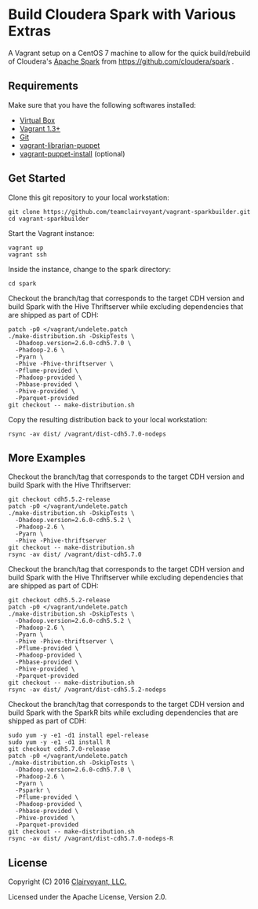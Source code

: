 # Build Cloudera Spark with Various Extras

A Vagrant setup on a CentOS 7 machine to allow for the quick build/rebuild of Cloudera's [Apache Spark](https://spark.apache.org/) from https://github.com/cloudera/spark .

## Requirements

Make sure that you have the following softwares installed:

- [Virtual Box](https://www.virtualbox.org/wiki/Downloads)
- [Vagrant 1.3+](http://www.vagrantup.com/downloads.html)
- [Git](http://git-scm.com/downloads)
- [vagrant-librarian-puppet](https://github.com/voxpupuli/vagrant-librarian-puppet)
- [vagrant-puppet-install](https://github.com/petems/vagrant-puppet-install) (optional)

## Get Started

Clone this git repository to your local workstation:
```
git clone https://github.com/teamclairvoyant/vagrant-sparkbuilder.git
cd vagrant-sparkbuilder
```

Start the Vagrant instance:
```
vagrant up
vagrant ssh
```

Inside the instance, change to the spark directory:
```
cd spark
```

Checkout the branch/tag that corresponds to the target CDH version and build Spark with the Hive Thriftserver while excluding dependencies that are shipped as part of CDH:
```
patch -p0 </vagrant/undelete.patch
./make-distribution.sh -DskipTests \
  -Dhadoop.version=2.6.0-cdh5.7.0 \
  -Phadoop-2.6 \
  -Pyarn \
  -Phive -Phive-thriftserver \
  -Pflume-provided \
  -Phadoop-provided \
  -Phbase-provided \
  -Phive-provided \
  -Pparquet-provided
git checkout -- make-distribution.sh
```

Copy the resulting distribution back to your local workstation:
```
rsync -av dist/ /vagrant/dist-cdh5.7.0-nodeps
```

## More Examples

Checkout the branch/tag that corresponds to the target CDH version and build Spark with the Hive Thriftserver:
```
git checkout cdh5.5.2-release
patch -p0 </vagrant/undelete.patch
./make-distribution.sh -DskipTests \
  -Dhadoop.version=2.6.0-cdh5.5.2 \
  -Phadoop-2.6 \
  -Pyarn \
  -Phive -Phive-thriftserver
git checkout -- make-distribution.sh
rsync -av dist/ /vagrant/dist-cdh5.7.0
```

Checkout the branch/tag that corresponds to the target CDH version and build Spark with the Hive Thriftserver while excluding dependencies that are shipped as part of CDH:
```
git checkout cdh5.5.2-release
patch -p0 </vagrant/undelete.patch
./make-distribution.sh -DskipTests \
  -Dhadoop.version=2.6.0-cdh5.5.2 \
  -Phadoop-2.6 \
  -Pyarn \
  -Phive -Phive-thriftserver \
  -Pflume-provided \
  -Phadoop-provided \
  -Phbase-provided \
  -Phive-provided \
  -Pparquet-provided
git checkout -- make-distribution.sh
rsync -av dist/ /vagrant/dist-cdh5.5.2-nodeps
```

Checkout the branch/tag that corresponds to the target CDH version and build Spark with the SparkR bits while excluding dependencies that are shipped as part of CDH:
```
sudo yum -y -e1 -d1 install epel-release
sudo yum -y -e1 -d1 install R
git checkout cdh5.7.0-release
patch -p0 </vagrant/undelete.patch
./make-distribution.sh -DskipTests \
  -Dhadoop.version=2.6.0-cdh5.7.0 \
  -Phadoop-2.6 \
  -Pyarn \
  -Psparkr \
  -Pflume-provided \
  -Phadoop-provided \
  -Phbase-provided \
  -Phive-provided \
  -Pparquet-provided
git checkout -- make-distribution.sh
rsync -av dist/ /vagrant/dist-cdh5.7.0-nodeps-R
```

## License
Copyright (C) 2016 [Clairvoyant, LLC.](http://clairvoyantsoft.com/)

Licensed under the Apache License, Version 2.0.
